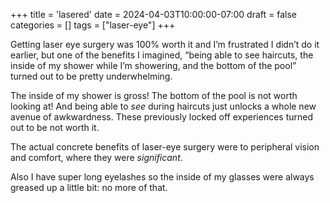 +++
title = 'lasered'
date = 2024-04-03T10:00:00-07:00
draft = false
categories = []
tags = ["laser-eye"]
+++

Getting laser eye surgery was 100% worth it and I’m frustrated I didn’t do it earlier, but one of the benefits I imagined, “being able to see haircuts, the inside of my shower while I’m showering, and the bottom of the pool” turned out to be pretty underwhelming.

The inside of my shower is gross! The bottom of the pool is not worth looking at! And being able to _see_ during haircuts just
unlocks a whole new avenue of awkwardness. These previously locked off experiences turned out to be not worth it.

The actual concrete benefits of laser-eye surgery were to peripheral vision and comfort, where they were _significant_.

Also I have super long eyelashes so the inside of my glasses were always greased up a little bit: no more of that.